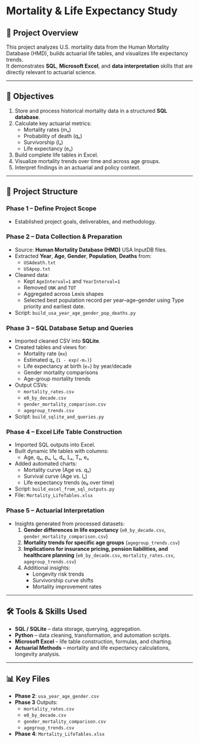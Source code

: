# Mortality & Life Expectancy Study

## 📌 Project Overview
This project analyzes U.S. mortality data from the Human Mortality Database (HMD), builds actuarial life tables, and visualizes life expectancy trends.  
It demonstrates **SQL**, **Microsoft Excel**, and **data interpretation** skills that are directly relevant to actuarial science.

---

## 🎯 Objectives
1. Store and process historical mortality data in a structured **SQL database**.
2. Calculate key actuarial metrics:
   - Mortality rates (mₓ)
   - Probability of death (qₓ)
   - Survivorship (lₓ)
   - Life expectancy (eₓ)
3. Build complete life tables in Excel.
4. Visualize mortality trends over time and across age groups.
5. Interpret findings in an actuarial and policy context.

---

## 📂 Project Structure

### **Phase 1 – Define Project Scope**
- Established project goals, deliverables, and methodology.

### **Phase 2 – Data Collection & Preparation**
- Source: **Human Mortality Database (HMD)** USA InputDB files.
- Extracted **Year**, **Age**, **Gender**, **Population**, **Deaths** from:
  - `USAdeath.txt`
  - `USApop.txt`
- Cleaned data:
  - Kept `AgeInterval=1` and `YearInterval=1`
  - Removed `UNK` and `TOT`
  - Aggregated across Lexis shapes
  - Selected best population record per year–age–gender using Type priority and earliest date.
- Script: `build_usa_year_age_gender_pop_deaths.py`

### **Phase 3 – SQL Database Setup and Queries**
- Imported cleaned CSV into **SQLite**.
- Created tables and views for:
  - Mortality rate (`mx`)
  - Estimated qₓ (`1 - exp(-mₓ)`)
  - Life expectancy at birth (`e₀`) by year/decade
  - Gender mortality comparisons
  - Age-group mortality trends
- Output CSVs:
  - `mortality_rates.csv`
  - `e0_by_decade.csv`
  - `gender_mortality_comparison.csv`
  - `agegroup_trends.csv`
- Script: `build_sqlite_and_queries.py`

### **Phase 4 – Excel Life Table Construction**
- Imported SQL outputs into Excel.
- Built dynamic life tables with columns:
  - Age, qₓ, pₓ, lₓ, dₓ, Lₓ, Tₓ, eₓ
- Added automated charts:
  - Mortality curve (Age vs. qₓ)
  - Survival curve (Age vs. lₓ)
  - Life expectancy trends (e₀ over time)
- Script: `build_excel_from_sql_outputs.py`
- File: `Mortality_LifeTables.xlsx`

### **Phase 5 – Actuarial Interpretation**
- Insights generated from processed datasets:
  1. **Gender differences in life expectancy** (`e0_by_decade.csv`, `gender_mortality_comparison.csv`)
  2. **Mortality trends for specific age groups** (`agegroup_trends.csv`)
  3. **Implications for insurance pricing, pension liabilities, and healthcare planning** (`e0_by_decade.csv`, `mortality_rates.csv`, `agegroup_trends.csv`)
  4. Additional insights:
     - Longevity risk trends
     - Survivorship curve shifts
     - Mortality improvement rates

---

## 🛠 Tools & Skills Used
- **SQL / SQLite** – data storage, querying, aggregation.
- **Python** – data cleaning, transformation, and automation scripts.
- **Microsoft Excel** – life table construction, formulas, and charting.
- **Actuarial Methods** – mortality and life expectancy calculations, longevity analysis.

---

## 📊 Key Files
- **Phase 2**: `usa_year_age_gender.csv`
- **Phase 3** Outputs:
  - `mortality_rates.csv`
  - `e0_by_decade.csv`
  - `gender_mortality_comparison.csv`
  - `agegroup_trends.csv`
- **Phase 4**: `Mortality_LifeTables.xlsx`
